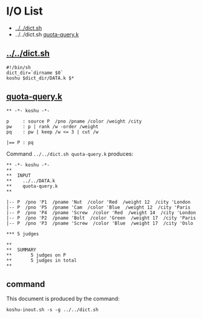 # I/O List

- [../../dict.sh](#dictsh)
- ../../dict.sh [quota-query.k](#quota-queryk)



## [../../dict.sh](../../dict.sh)

```
#!/bin/sh
dict_dir=`dirname $0`
koshu $dict_dir/DATA.k $*
```



## [quota-query.k](quota-query.k)

```
** -*- koshu -*-

p     : source P  /pno /pname /color /weight /city
pw    : p | rank /w -order /weight
pq    : pw | keep /w <= 3 | cut /w

|== P : pq

```

Command `../../dict.sh quota-query.k` produces:

```
** -*- koshu -*-
**
**  INPUT
**    ../../DATA.k
**    quota-query.k
**

|-- P  /pno 'P1  /pname 'Nut  /color 'Red  /weight 12  /city 'London
|-- P  /pno 'P5  /pname 'Cam  /color 'Blue  /weight 12  /city 'Paris
|-- P  /pno 'P4  /pname 'Screw  /color 'Red  /weight 14  /city 'London
|-- P  /pno 'P2  /pname 'Bolt  /color 'Green  /weight 17  /city 'Paris
|-- P  /pno 'P3  /pname 'Screw  /color 'Blue  /weight 17  /city 'Oslo

*** 5 judges

**
**  SUMMARY
**       5 judges on P
**       5 judges in total
**
```



## command

This document is produced by the command:

```
koshu-inout.sh -s -g ../../dict.sh
```
